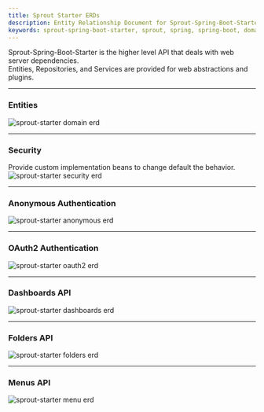 ```yaml
---
title: Sprout Starter ERDs
description: Entity Relationship Document for Sprout-Spring-Boot-Starter
keywords: sprout-spring-boot-starter, sprout, spring, spring-boot, domain, erd
---
```


Sprout-Spring-Boot-Starter is the higher level API that deals with web server dependencies.  
Entities, Repositories, and Services are provided for web abstractions and plugins.   


<hr/>

### Entities  
![sprout-starter domain erd](/img/erd/starter-domain.png)  

<hr/>

### Security  
Provide custom implementation beans to change default the behavior.  
![sprout-starter security erd](/img/erd/starter-security.png)  

<hr/>

### Anonymous Authentication  
![sprout-starter anonymous erd](/img/erd/starter-authentication-anon.png)  

<hr/>

### OAuth2 Authentication  
![sprout-starter oauth2 erd](/img/erd/starter-authentication-oauth.png)  

<hr/>

### Dashboards API
![sprout-starter dashboards erd](/img/erd/starter-api-dashboard.png)  

<hr/>

### Folders API
![sprout-starter folders erd](/img/erd/starter-api-folder.png)  

<hr/>

### Menus API
![sprout-starter menu erd](/img/erd/starter-api-menu.png)  